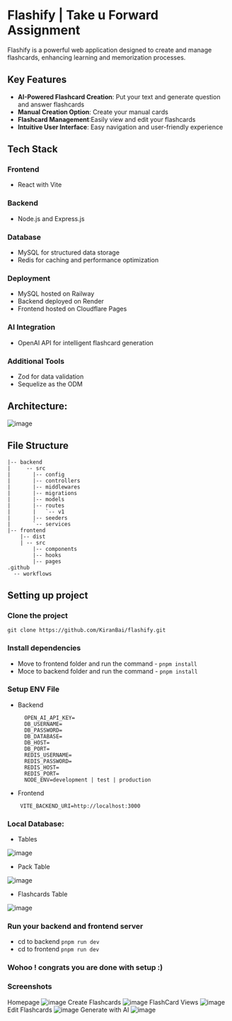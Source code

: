 

# Flashify | Take u Forward Assignment 

Flashify is a powerful web application designed to create and manage flashcards, enhancing learning and memorization processes.


## Key Features

- **AI-Powered Flashcard Creation**: Put your text and generate question and answer flashcards
- **Manual Creation Option**: Create your manual cards
- **Flashcard Management**:Easily view and edit your flashcards
- **Intuitive User Interface**: Easy navigation and user-friendly experience

## Tech Stack

### Frontend
- React with Vite 

### Backend
- Node.js and Express.js

### Database
- MySQL for structured data storage
- Redis for caching and performance optimization

### Deployment
- MySQL hosted on Railway
- Backend deployed on Render
- Frontend hosted on Cloudflare Pages

### AI Integration
- OpenAI API for intelligent flashcard generation

### Additional Tools
- Zod for data validation
- Sequelize as the ODM

## Architecture:
![image](https://github.com/user-attachments/assets/3c534cef-c44b-4c3d-950d-384963831d23)

## File Structure
```
|-- backend
|     -- src
|       |-- config
|       |-- controllers
|       |-- middlewares
|       |-- migrations
|       |-- models
|       |-- routes
|       |   `-- v1
|       |-- seeders
|       `-- services
|-- frontend
    |-- dist
    | -- src
        |-- components
        |-- hooks
        |-- pages
.github
  -- workflows
```

## Setting up project

### Clone the project
```
git clone https://github.com/KiranBai/flashify.git
```
### Install dependencies 
- Move to frontend folder and run the command - `pnpm install`
- Moce to backend folder and run the command - `pnpm install`

### Setup ENV File
- Backend
  ```
    OPEN_AI_API_KEY=
    DB_USERNAME=
    DB_PASSWORD=
    DB_DATABASE=
    DB_HOST=
    DB_PORT=
    REDIS_USERNAME=
    REDIS_PASSWORD=
    REDIS_HOST=
    REDIS_PORT=
    NODE_ENV=development | test | production
  ```
- Frontend
```
    VITE_BACKEND_URI=http://localhost:3000
```
### Local Database:
- Tables

![image](https://github.com/user-attachments/assets/24652a32-e273-47f5-b861-a7fd0918bd1f)
- Pack Table

![image](https://github.com/user-attachments/assets/8481179c-2de5-4a49-98a9-d95de8389136)
- Flashcards Table

![image](https://github.com/user-attachments/assets/56e0e629-2d02-43cb-b84a-4133b76b5434)



### Run your backend and frontend server
  - cd to backend `pnpm run dev`
  - cd to frontend `pnpm run dev`

### Wohoo ! congrats you are done with setup  :)
  
### Screenshots
Homepage
![image](https://github.com/user-attachments/assets/fbd9549f-a790-4861-bc0e-b20323b10d9d)
Create Flashcards
![image](https://github.com/user-attachments/assets/ec26b01c-68cb-4df1-937f-3e216b066b85)
FlashCard Views
![image](https://github.com/user-attachments/assets/a76cf77b-067c-41d3-85d8-367ea2150614)
Edit Flashcards
![image](https://github.com/user-attachments/assets/afb7ff31-2ad0-4e97-896a-8826ee139720)
Generate with AI
![image](https://github.com/user-attachments/assets/da3bc184-30a6-4dc5-88e9-3faa4e9ecbd8)







